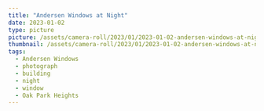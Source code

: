 ```yaml
---
title: "Andersen Windows at Night"
date: 2023-01-02
type: picture
picture: /assets/camera-roll/2023/01/2023-01-02-andersen-windows-at-night/20230102_041422888_iOS.jpg
thumbnail: /assets/camera-roll/2023/01/2023-01-02-andersen-windows-at-night/20230102_041422888_iOS-thumbnail.jpg
tags:
  - Andersen Windows
  - photograph
  - building
  - night
  - window
  - Oak Park Heights
---
```

